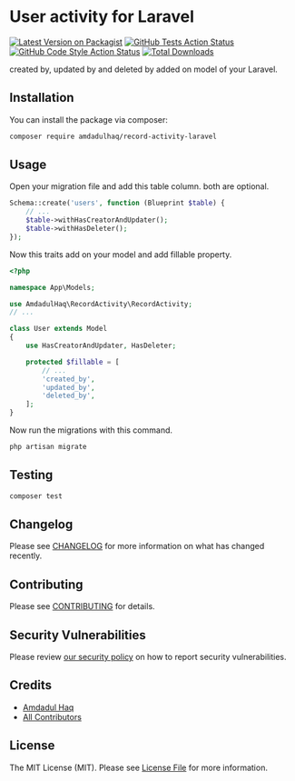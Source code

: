 # User activity for Laravel

[![Latest Version on Packagist](https://img.shields.io/packagist/v/amdadulhaq/record-activity-laravel.svg?style=flat-square)](https://packagist.org/packages/amdadulhaq/record-activity-laravel)
[![GitHub Tests Action Status](https://img.shields.io/github/actions/workflow/status/amdad121/record-activity-laravel/run-tests.yml?branch=main&label=tests&style=flat-square)](https://github.com/amdad121/record-activity-laravel/actions?query=workflow%3Arun-tests+branch%3Amain)
[![GitHub Code Style Action Status](https://img.shields.io/github/actions/workflow/status/amdad121/record-activity-laravel/fix-php-code-style-issues.yml?branch=main&label=code%20style&style=flat-square)](https://github.com/amdad121/record-activity-laravel/actions?query=workflow%3A"Fix+PHP+code+style+issues"+branch%3Amain)
[![Total Downloads](https://img.shields.io/packagist/dt/amdadulhaq/record-activity-laravel.svg?style=flat-square)](https://packagist.org/packages/amdadulhaq/record-activity-laravel)

created by, updated by and deleted by added on model of your Laravel.

## Installation

You can install the package via composer:

```bash
composer require amdadulhaq/record-activity-laravel
```

## Usage

Open your migration file and add this table column. both are optional.

```php
Schema::create('users', function (Blueprint $table) {
    // ...
    $table->withHasCreatorAndUpdater();
    $table->withHasDeleter();
});
```

Now this traits add on your model and add fillable property.

```php
<?php

namespace App\Models;

use AmdadulHaq\RecordActivity\RecordActivity;
// ...

class User extends Model
{
    use HasCreatorAndUpdater, HasDeleter;

    protected $fillable = [
        // ...
        'created_by',
        'updated_by',
        'deleted_by',
    ];
}
```

Now run the migrations with this command.

```bash
php artisan migrate
```

## Testing

```bash
composer test
```

## Changelog

Please see [CHANGELOG](CHANGELOG.md) for more information on what has changed recently.

## Contributing

Please see [CONTRIBUTING](CONTRIBUTING.md) for details.

## Security Vulnerabilities

Please review [our security policy](../../security/policy) on how to report security vulnerabilities.

## Credits

-   [Amdadul Haq](https://github.com/amdad121)
-   [All Contributors](../../contributors)

## License

The MIT License (MIT). Please see [License File](LICENSE.md) for more information.
